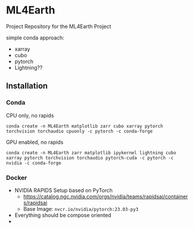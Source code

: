 # ML4Earth

Project Repository for the ML4Earth Project

simple conda approach:

- xarray
- cubo
- pytorch
- Lightning??

## Installation

### Conda

CPU only, no rapids

```
conda create -n ML4Earth matplotlib zarr cubo xarray pytorch torchvision torchaudio cpuonly -c pytorch -c conda-forge
```

GPU enabled, no rapids

```
conda create -n ML4Earth zarr matplotlib ipykernel lightning cubo xarray pytorch torchvision torchaudio pytorch-cuda -c pytorch -c nvidia -c conda-forge
```

### Docker

- NVIDIA RAPIDS Setup based on PyTorch
	- https://catalog.ngc.nvidia.com/orgs/nvidia/teams/rapidsai/containers/rapidsai
	- Base Image: `nvcr.io/nvidia/pytorch:23.03-py3`
- Everything should be compose oriented
- 
